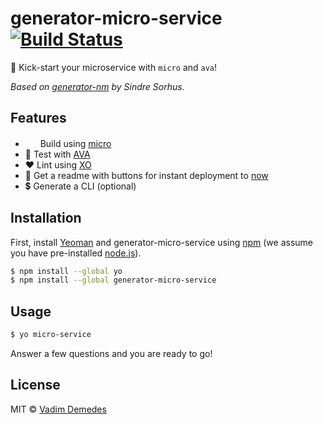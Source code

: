 # generator-micro-service [![Build Status](https://travis-ci.org/vadimdemedes/generator-micro-service.svg?branch=master)](https://travis-ci.org/vadimdemedes/generator-micro-service)

🚀 Kick-start your microservice with `micro` and `ava`!

*Based on [generator-nm](https://github.com/sindresorhus/generator-nm) by Sindre Sorhus.*

## Features

- <img src="https://cdn.rawgit.com/zeit/art/master/micro/logo-vector.svg" width="16">&nbsp; Build using [micro](https://github.com/zeit/micro)
- 🚀 Test with [AVA](https://ava.li)
- ❤️ Lint using [XO](https://github.com/sindresorhus/xo)
- 📜 Get a readme with buttons for instant deployment to [now](https://zeit.co/now)
- 💲 Generate a CLI (optional)


## Installation

First, install [Yeoman](http://yeoman.io) and generator-micro-service using [npm](https://www.npmjs.com/) (we assume you have pre-installed [node.js](https://nodejs.org/)).

```bash
$ npm install --global yo
$ npm install --global generator-micro-service
```


## Usage

```bash
$ yo micro-service
```

Answer a few questions and you are ready to go!


## License

MIT © [Vadim Demedes](https://vadimdemedes.com)
